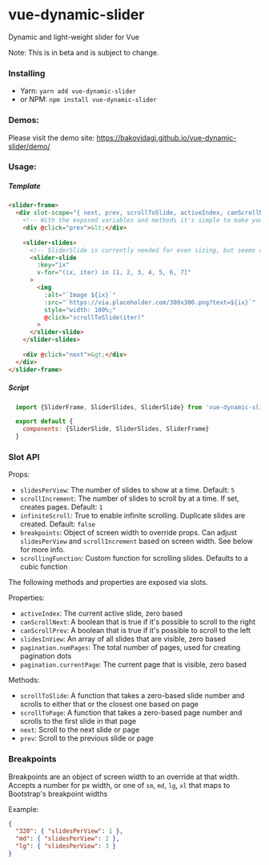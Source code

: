 # vue-dynamic-slider
Dynamic and light-weight slider for Vue

Note: This is in beta and is subject to change.

### Installing
  - Yarn: `yarn add vue-dynamic-slider`
  - or NPM: `npm install vue-dynamic-slider`

### Demos:
Please visit the demo site: https://bakovidagi.github.io/vue-dynamic-slider/demo/

### Usage:

##### Template
```html
<slider-frame>
  <div slot-scope="{ next, prev, scrollToSlide, activeIndex, canScrollNext, canScrollPrev }">
    <!-- With the exposed variables and methods it's simple to make your own pagination -->
    <div @click="prev">&lt;</div>
    
    <slider-slides>
      <!-- SliderSlide is currently needed for even sizing, but seems redundant so will likely be replaced with Flexbox CSS -->
      <slider-slide
        :key="ix"
        v-for="(ix, iter) in [1, 2, 3, 4, 5, 6, 7]"
      >
        <img
          :alt="`Image ${ix}`"
          :src="`https://via.placeholder.com/300x300.png?text=${ix}`"
          style="width: 100%;"
          @click="scrollToSlide(iter)"
        >
      </slider-slide>
    </slider-slides>
    
    <div @click="next">&gt;</div>
  </div>
</slider-frame>
```

##### Script
```js
  import {SliderFrame, SliderSlides, SliderSlide} from 'vue-dynamic-slider';

  export default {
    components: {SliderSlide, SliderSlides, SliderFrame}
  }
```

### Slot API
Props:
- `slidesPerView`: The number of slides to show at a time. Default: `5`
- `scrollIncrement`: The number of slides to scroll by at a time. If set, creates pages. Default: `1`
- `infiniteScroll`: True to enable infinite scrolling. Duplicate slides are created. Default: `false`
- `breakpoints`: Object of screen width to override props. Can adjust `slidesPerView` and `scrollIncrement` based on screen width. See below for more info.
- `scrollingFunction`: Custom function for scrolling slides. Defaults to a cubic function

The following methods and properties are exposed via slots.

Properties:
- `activeIndex`: The current active slide, zero based
- `canScrollNext`: A boolean that is true if it's possible to scroll to the right
- `canScrollPrev`: A boolean that is true if it's possible to scroll to the left
- `slidesInView`: An array of all slides that are visible, zero based
- `pagination.numPages`: The total number of pages, used for creating pagination dots
- `pagination.currentPage`: The current page that is visible, zero based

Methods:
- `scrollToSlide`: A function that takes a zero-based slide number and scrolls to either that or the closest one based on page
- `scrollToPage`: A function that takes a zero-based page number and scrolls to the first slide in that page
- `next`: Scroll to the next slide or page
- `prev`: Scroll to the previous slide or page

### Breakpoints
Breakpoints are an object of screen width to an override at that width.
Accepts a number for px width, or one of `sm`, `md`, `lg`, `xl` that maps to Bootstrap's breakpoint widths

Example:
```json
{
  "320": { "slidesPerView": 1 },
  "md": { "slidesPerView": 2 },
  "lg": { "slidesPerView": 3 }
}
```
